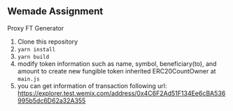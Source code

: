 ## Wemade Assignment

Proxy FT Generator

1. Clone this repository
2. `yarn install`
3. `yarn build`
4. modify token information such as name, symbol, beneficiary(to), and amount to create new fungible token inherited ERC20CountOwner at `main.js`
5. you can get information of transaction following url:
   https://explorer.test.wemix.com/address/0x4C6F2Ad51F134Ee6cBA536995b5dc6D62a32A355